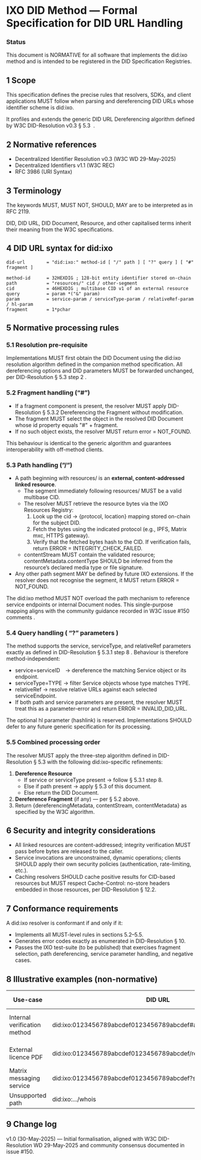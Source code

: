 # **IXO DID Method — Formal Specification for DID URL Handling**

### Status

This document is NORMATIVE for all software that implements the did:ixo method and is intended to be registered in the DID Specification Registries.

## **1 Scope**

This specification defines the precise rules that resolvers, SDKs, and client applications MUST follow when parsing and dereferencing DID URLs whose identifier scheme is did:ixo.

It profiles and extends the generic DID URL Dereferencing algorithm defined by W3C DID-Resolution v0.3 § 5.3  .

## **2 Normative references**

- Decentralized Identifier Resolution v0.3 (W3C WD 29-May-2025)
- Decentralized Identifiers v1.1 (W3C REC)
- RFC 3986 (URI Syntax)

## **3 Terminology**

The keywords MUST, MUST NOT, SHOULD, MAY are to be interpreted as in RFC 2119.

DID, DID URL, DID Document, Resource, and other capitalised terms inherit their meaning from the W3C specifications.

## **4 DID URL syntax for did:ixo**

```
did-url        = "did:ixo:" method-id [ "/" path ] [ "?" query ] [ "#" fragment ]

method-id      = 32HEXDIG ; 128-bit entity identifier stored on-chain
path           = "resources/" cid / other-segment
cid            = 46HEXDIG ; multibase CID v1 of an external resource
query          = param *("&" param)
param          = service-param / serviceType-param / relativeRef-param / hl-param
fragment       = 1*pchar
```

## **5 Normative processing rules**

### **5.1 Resolution pre-requisite**

Implementations MUST first obtain the DID Document using the did:ixo resolution algorithm defined in the companion method specification. All dereferencing options and DID parameters MUST be forwarded unchanged, per DID-Resolution § 5.3 step 2 .

### **5.2 Fragment handling (“#”)**

- If a fragment component is present, the resolver MUST apply DID-Resolution § 5.3.2 Dereferencing the Fragment without modification.
- The fragment MUST select the object in the resolved DID Document whose id property equals "#" + fragment.
- If no such object exists, the resolver MUST return error = NOT_FOUND.

This behaviour is identical to the generic algorithm and guarantees interoperability with off-method clients.

### **5.3 Path handling (”/”)**

- A path beginning with resources/ is an **external, content-addressed linked resource**.
    - The segment immediately following resources/ MUST be a valid multibase CID.
    - The resolver MUST retrieve the resource bytes via the IXO Resources Registry:
        1. Look up the cid → {protocol, location} mapping stored on-chain for the subject DID.
        2. Fetch the bytes using the indicated protocol (e.g., IPFS, Matrix mxc, HTTPS gateway).
        3. Verify that the fetched bytes hash to the CID. If verification fails, return ERROR = INTEGRITY_CHECK_FAILED.
    - contentStream MUST contain the validated resource; contentMetadata.contentType SHOULD be inferred from the resource’s declared media type or file signature.
- Any other path segment MAY be defined by future IXO extensions. If the resolver does not recognise the segment, it MUST return ERROR = NOT_FOUND.

The did:ixo method MUST NOT overload the path mechanism to reference service endpoints or internal Document nodes. This single-purpose mapping aligns with the community guidance recorded in W3C issue #150 comments .

### **5.4 Query handling ( “?” parameters )**

The method supports the service, serviceType, and relativeRef parameters exactly as defined in DID-Resolution § 5.3.1 step 8 . Behaviour is therefore method-independent:

- service=serviceID → dereference the matching Service object or its endpoint.
- serviceType=TYPE → filter Service objects whose type matches TYPE.
- relativeRef → resolve relative URLs against each selected serviceEndpoint.
- If both path and service parameters are present, the resolver MUST treat this as a parameter-error and return ERROR = INVALID_DID_URL.

The optional hl parameter (hashlink) is reserved. Implementations SHOULD defer to any future generic specification for its processing.

### **5.5 Combined processing order**

The resolver MUST apply the three-step algorithm defined in DID-Resolution § 5.3 with the following did:ixo-specific refinements:

1. **Dereference Resource**
    - If service or serviceType present → follow § 5.3.1 step 8.
    - Else if path present → apply § 5.3 of this document.
    - Else return the DID Document.
2. **Dereference Fragment** (if any) — per § 5.2 above.
3. Return {dereferencingMetadata, contentStream, contentMetadata} as specified by the W3C algorithm.

## **6 Security and integrity considerations**

- All linked resources are content-addressed; integrity verification MUST pass before bytes are released to the caller.
- Service invocations are unconstrained, dynamic operations; clients SHOULD apply their own security policies (authentication, rate-limiting, etc.).
- Caching resolvers SHOULD cache positive results for CID-based resources but MUST respect Cache-Control: no-store headers embedded in those resources, per DID-Resolution § 12.2.

## **7 Conformance requirements**

A did:ixo resolver is conformant if and only if it:

- Implements all MUST-level rules in sections 5.2–5.5.
- Generates error codes exactly as enumerated in DID-Resolution § 10.
- Passes the IXO test-suite (to be published) that exercises fragment selection, path dereferencing, service parameter handling, and negative cases.

## **8 Illustrative examples (non-normative)**

| **Use-case** | **DID URL** | **Expected Content** |
| --- | --- | --- |
| Internal verification method | did:ixo:0123456789abcdef0123456789abcdef#authentication | JSON object describing the authentication VM |
| External licence PDF | did:ixo:0123456789abcdef0123456789abcdef/resources/bafybeihdwd... | application/pdf bytes, CID-verified |
| Matrix messaging service | did:ixo:0123456789abcdef0123456789abcdef?service=messaging | Matrix room URL or full Service object |
| Unsupported path | did:ixo:.../whois | ERROR = NOT_FOUND |

## **9 Change log**

v1.0 (30-May-2025) — Initial formalisation, aligned with W3C DID-Resolution WD 29-May-2025 and community consensus documented in issue #150.
